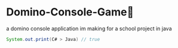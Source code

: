 # Domino-Console-Game🥇
a domino console application im making for a school project in java

```java
System.out.print(C# > Java) // true
```

[comment]: <> (interface looks something like this:)
